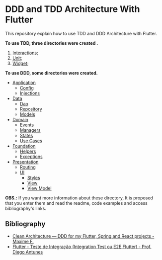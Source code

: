 # DDD and TDD Architecture With Flutter

This repository explain how to use TDD and DDD Architecture with Flutter.

**To use TDD, three directories were created .**

1.  [Interactions](test/interactions);
2.  [Unit](test/unit);
3.  [Widget](test/widget);

**To use DDD, some directories were created.**

* [Application](lib/application)
  * [Config](lib/application/config)
  * [Injections](lib/application/injections)
* [Data](lib/data)
  * [Dao](lib/data/dao)
  * [Repository](lib/data/repository)
  * [Models](lib/data/models)
* [Domain](lib/domain)
  * [Events](lib/domain/events)
  * [Managers](lib/domain/managers)
  * [States](lib/domain/states)
  * [Use Cases](lib/domain/use_cases)
* [Foundation](lib/foundation)
  * [Helpers](lib/foundation/helpers)
  * [Exceptions](lib/foundation/exceptions)
* [Presentation](lib/presentation)
  * [Routing](lib/presentation/routing)
  * [UI](lib/presentation/ui)
    * [Styles](lib/presentation/ui/styles)
    * [View](lib/presentation/ui/view)
    * [View Model](lib/presentation/ui/view_models)

**OBS.:** If you want more information about these directory, It is proposed that you enter them and read the readme, code examples and access bibliography's links.

## Bibliography

* [Clean Architecture — DDD for my Flutter, Spring and React projects - Maxime F.](https://mcssym.medium.com/clean-architecture-ddd-for-my-flutter-spring-and-react-projects-5be666f40ae2)
* [Flutter - Teste de Integração (Integration Test ou E2E Flutter) - Prof. Diego Antunes](https://www.youtube.com/watch?v=GEvNj7uogYE&ab_channel=Prof.DiegoAntunes)

 
